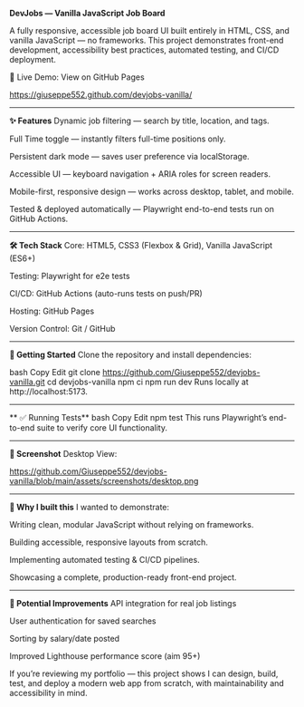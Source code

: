 **DevJobs — Vanilla JavaScript Job Board**



A fully responsive, accessible job board UI built entirely in HTML, CSS, and vanilla JavaScript — no frameworks.
This project demonstrates front-end development, accessibility best practices, automated testing, and CI/CD deployment.

🔗 Live Demo: View on GitHub Pages

https://giuseppe552.github.com/devjobs-vanilla/


---

**✨ Features**
Dynamic job filtering — search by title, location, and tags.

Full Time toggle — instantly filters full-time positions only.

Persistent dark mode — saves user preference via localStorage.

Accessible UI — keyboard navigation + ARIA roles for screen readers.

Mobile-first, responsive design — works across desktop, tablet, and mobile.

Tested & deployed automatically — Playwright end-to-end tests run on GitHub Actions.


---





**🛠 Tech Stack**
Core: HTML5, CSS3 (Flexbox & Grid), Vanilla JavaScript (ES6+)

Testing: Playwright for e2e tests

CI/CD: GitHub Actions (auto-runs tests on push/PR)

Hosting: GitHub Pages

Version Control: Git / GitHub

---



**🚀 Getting Started**
Clone the repository and install dependencies:

bash
Copy
Edit
git clone https://github.com/Giuseppe552/devjobs-vanilla.git
cd devjobs-vanilla
npm ci
npm run dev
Runs locally at http://localhost:5173.

---

**
✅ Running Tests**
bash
Copy
Edit
npm test
This runs Playwright’s end-to-end suite to verify core UI functionality.



---

**📸 Screenshot**
Desktop View:

https://github.com/Giuseppe552/devjobs-vanilla/blob/main/assets/screenshots/desktop.png



---

**📌 Why I built this**
I wanted to demonstrate:

Writing clean, modular JavaScript without relying on frameworks.

Building accessible, responsive layouts from scratch.

Implementing automated testing & CI/CD pipelines.

Showcasing a complete, production-ready front-end project.


---

**🔮 Potential Improvements**
API integration for real job listings

User authentication for saved searches

Sorting by salary/date posted

Improved Lighthouse performance score (aim 95+)





If you’re reviewing my portfolio — this project shows I can design, build, test, and deploy a modern web app from scratch, with maintainability and accessibility in mind.
